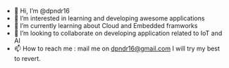 - 👋 Hi, I’m @dpndr16
- 👀 I’m interested in learning and developing awesome applications
- 🌱 I’m currently learning about Cloud and Embedded framworks
- 💞️ I’m looking to collaborate on developing application related to IoT and AI
- 📫 How to reach me : mail me on dpndr16@gmail.com I will try my best to revert.

<!---
dpndr16/dpndr16 is a ✨ special ✨ repository because its `README.md` (this file) appears on your GitHub profile.
You can click the Preview link to take a look at your changes.
--->
